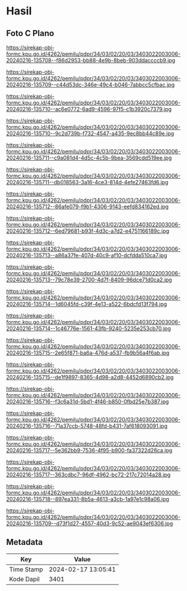 # Hasil

## Foto C Plano

https://sirekap-obj-formc.kpu.go.id/4262/pemilu/pdpr/34/03/02/20/03/3403022003006-20240216-135708--f86d2953-bb88-4e9b-8beb-903ddaccccb9.jpg

https://sirekap-obj-formc.kpu.go.id/4262/pemilu/pdpr/34/03/02/20/03/3403022003006-20240216-135709--c44d53dc-346e-49c4-b046-7abbcc5cfbac.jpg

https://sirekap-obj-formc.kpu.go.id/4262/pemilu/pdpr/34/03/02/20/03/3403022003006-20240216-135710--ac6e0772-6ad9-4596-97f5-c1b3920c7379.jpg

https://sirekap-obj-formc.kpu.go.id/4262/pemilu/pdpr/34/03/02/20/03/3403022003006-20240216-135710--9c2d739b-f732-4547-a435-9ec8bb44c89e.jpg

https://sirekap-obj-formc.kpu.go.id/4262/pemilu/pdpr/34/03/02/20/03/3403022003006-20240216-135711--c9a081d4-4d5c-4c5b-9bea-3569cdd519ee.jpg

https://sirekap-obj-formc.kpu.go.id/4262/pemilu/pdpr/34/03/02/20/03/3403022003006-20240216-135711--db018563-3a16-4ce3-814d-4efe27463fd6.jpg

https://sirekap-obj-formc.kpu.go.id/4262/pemilu/pdpr/34/03/02/20/03/3403022003006-20240216-135712--86afe079-f9b1-4306-9143-eefd834162ed.jpg

https://sirekap-obj-formc.kpu.go.id/4262/pemilu/pdpr/34/03/02/20/03/3403022003006-20240216-135712--6ed79681-b93f-4d3c-a7d2-e4751166189c.jpg

https://sirekap-obj-formc.kpu.go.id/4262/pemilu/pdpr/34/03/02/20/03/3403022003006-20240216-135713--a86a37fe-407d-40c9-af10-dcfdda510ca7.jpg

https://sirekap-obj-formc.kpu.go.id/4262/pemilu/pdpr/34/03/02/20/03/3403022003006-20240216-135713--79c78e39-2700-4d7f-8409-96dce71d0ca2.jpg

https://sirekap-obj-formc.kpu.go.id/4262/pemilu/pdpr/34/03/02/20/03/3403022003006-20240216-135714--1d6045fd-c39f-4e13-a522-6bdcfd13f794.jpg

https://sirekap-obj-formc.kpu.go.id/4262/pemilu/pdpr/34/03/02/20/03/3403022003006-20240216-135714--1c46776e-1561-43fb-9240-5235e253cb70.jpg

https://sirekap-obj-formc.kpu.go.id/4262/pemilu/pdpr/34/03/02/20/03/3403022003006-20240216-135715--2e65f871-ba6a-476d-a537-fb9b56a4f6ab.jpg

https://sirekap-obj-formc.kpu.go.id/4262/pemilu/pdpr/34/03/02/20/03/3403022003006-20240216-135715--de1f9897-8365-4d98-a2d8-4452d6890cb2.jpg

https://sirekap-obj-formc.kpu.go.id/4262/pemilu/pdpr/34/03/02/20/03/3403022003006-20240216-135716--f3c6a31d-5bd1-4f46-b850-0fbd25e7b387.jpg

https://sirekap-obj-formc.kpu.go.id/4262/pemilu/pdpr/34/03/02/20/03/3403022003006-20240216-135716--71a37ccb-5748-48fd-b431-7af618093091.jpg

https://sirekap-obj-formc.kpu.go.id/4262/pemilu/pdpr/34/03/02/20/03/3403022003006-20240216-135717--5e362bb9-7536-4f95-b900-fa37322d26ca.jpg

https://sirekap-obj-formc.kpu.go.id/4262/pemilu/pdpr/34/03/02/20/03/3403022003006-20240216-135717--363cdbc7-96df-4962-bc72-217c72014a28.jpg

https://sirekap-obj-formc.kpu.go.id/4262/pemilu/pdpr/34/03/02/20/03/3403022003006-20240216-135718--897ea331-8b5a-4613-a3cb-1a97e1c98a06.jpg

https://sirekap-obj-formc.kpu.go.id/4262/pemilu/pdpr/34/03/02/20/03/3403022003006-20240216-135709--d73f1d27-4557-40d3-9c52-ae9043ef6306.jpg


## Metadata

| Key        | Value               |
| ---------- | ------------------- |
| Time Stamp | 2024-02-17 13:05:41 |
| Kode Dapil | 3401                |



